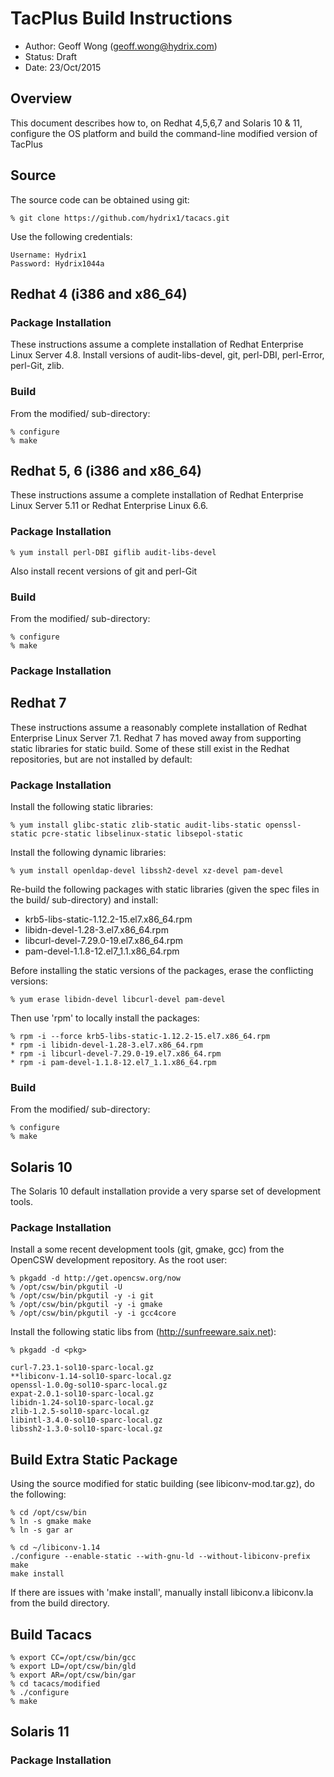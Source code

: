 # TacPlus Build Instructions

* Author: Geoff Wong (geoff.wong@hydrix.com)
* Status: Draft
* Date: 23/Oct/2015

## Overview

This document describes how to, on Redhat 4,5,6,7 and Solaris 10 & 11, configure the OS platform and
build the command-line modified version of TacPlus 

## Source

The source code can be obtained using git:

    % git clone https://github.com/hydrix1/tacacs.git

Use the following credentials:

    Username: Hydrix1
    Password: Hydrix1044a

## Redhat 4 (i386 and x86_64)

### Package Installation

These instructions assume a complete installation of Redhat Enterprise Linux Server 4.8.
Install versions of audit-libs-devel, git, perl-DBI, perl-Error, perl-Git, zlib.


### Build

From the modified/ sub-directory:

    % configure
    % make

## Redhat 5, 6 (i386 and x86_64)

These instructions assume a complete installation of Redhat Enterprise Linux Server 5.11 or Redhat Enterprise Linux 6.6.
### Package Installation

    % yum install perl-DBI giflib audit-libs-devel

Also install recent versions of git and perl-Git 

### Build

From the modified/ sub-directory:

    % configure
    % make

### Package Installation

## Redhat 7

These instructions assume a reasonably complete installation of Redhat Enterprise Linux Server 7.1. Redhat 7 has moved away from supporting static libraries for static build. Some of these still exist in the Redhat repositories, but are not installed by default:

### Package Installation

Install the following static libraries:

    % yum install glibc-static zlib-static audit-libs-static openssl-static pcre-static libselinux-static libsepol-static

Install the following dynamic libraries:

    % yum install openldap-devel libssh2-devel xz-devel pam-devel


Re-build the following packages with static libraries (given the spec files in the build/ sub-directory) and install:

* krb5-libs-static-1.12.2-15.el7.x86_64.rpm 
* libidn-devel-1.28-3.el7.x86_64.rpm 
* libcurl-devel-7.29.0-19.el7.x86_64.rpm 
* pam-devel-1.1.8-12.el7_1.1.x86_64.rpm 

Before installing the static versions of the packages, erase the conflicting versions:

    % yum erase libidn-devel libcurl-devel pam-devel

Then use 'rpm' to locally install the packages:
   
    % rpm -i --force krb5-libs-static-1.12.2-15.el7.x86_64.rpm 
    * rpm -i libidn-devel-1.28-3.el7.x86_64.rpm 
    * rpm -i libcurl-devel-7.29.0-19.el7.x86_64.rpm 
    * rpm -i pam-devel-1.1.8-12.el7_1.1.x86_64.rpm 

### Build

From the modified/ sub-directory:

    % configure
    % make

## Solaris 10

The Solaris 10 default installation provide a very sparse set of development tools.

### Package Installation

Install a some recent development tools (git, gmake, gcc) from the OpenCSW development repository. As the root user:

    % pkgadd -d http://get.opencsw.org/now
    % /opt/csw/bin/pkgutil -U
    % /opt/csw/bin/pkgutil -y -i git 
    % /opt/csw/bin/pkgutil -y -i gmake 
    % /opt/csw/bin/pkgutil -y -i gcc4core 

Install the following static libs from (http://sunfreeware.saix.net):

    % pkgadd -d <pkg>

    curl-7.23.1-sol10-sparc-local.gz  
    **libiconv-1.14-sol10-sparc-local.gz  
    openssl-1.0.0g-sol10-sparc-local.gz
    expat-2.0.1-sol10-sparc-local.gz  
    libidn-1.24-sol10-sparc-local.gz    
    zlib-1.2.5-sol10-sparc-local.gz
    libintl-3.4.0-sol10-sparc-local.gz
    libssh2-1.3.0-sol10-sparc-local.gz
    
## Build Extra Static Package

Using the source modified for static building (see libiconv-mod.tar.gz), do the following:

    % cd /opt/csw/bin
    % ln -s gmake make
    % ln -s gar ar
    
    % cd ~/libiconv-1.14
    ./configure --enable-static --with-gnu-ld --without-libiconv-prefix
    make
    make install

If there are issues with 'make install', manually install libiconv.a libiconv.la from the build directory.

## Build Tacacs

    % export CC=/opt/csw/bin/gcc
    % export LD=/opt/csw/bin/gld
    % export AR=/opt/csw/bin/gar
    % cd tacacs/modified
    % ./configure
    % make

## Solaris 11

### Package Installation

